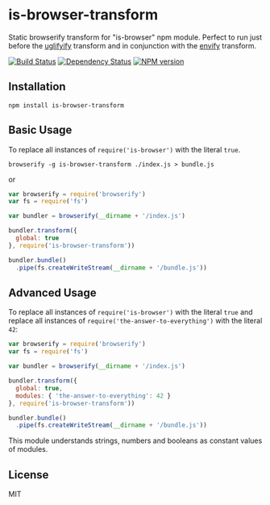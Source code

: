 # is-browser-transform

Static browserify transform for "is-browser" npm module.  Perfect to run just before the [uglifyify](https://github.com/hughsk/uglifyify) transform and in conjunction with the [envify](https://github.com/hughsk/envify) transform.

[![Build Status](https://img.shields.io/travis/ForbesLindesay/is-browser-transform/master.svg)](https://travis-ci.org/ForbesLindesay/is-browser-transform)
[![Dependency Status](https://img.shields.io/gemnasium/ForbesLindesay/is-browser-transform.svg)](https://gemnasium.com/ForbesLindesay/is-browser-transform)
[![NPM version](https://img.shields.io/npm/v/is-browser-transform.svg)](https://www.npmjs.org/package/is-browser-transform)

## Installation

    npm install is-browser-transform

## Basic Usage

To replace all instances of `require('is-browser')` with the literal `true`.

```
browserify -g is-browser-transform ./index.js > bundle.js
```

or

```js
var browserify = require('browserify')
var fs = require('fs')

var bundler = browserify(__dirname + '/index.js')

bundler.transform({
  global: true
}, require('is-browser-transform'))

bundler.bundle()
  .pipe(fs.createWriteStream(__dirname + '/bundle.js'))
```

## Advanced Usage

To replace all instances of `require('is-browser')` with the literal `true` and replace all instances of `require('the-answer-to-everything')` with the literal `42`:

```js
var browserify = require('browserify')
var fs = require('fs')

var bundler = browserify(__dirname + '/index.js')

bundler.transform({
  global: true,
  modules: { 'the-answer-to-everything': 42 }
}, require('is-browser-transform'))

bundler.bundle()
  .pipe(fs.createWriteStream(__dirname + '/bundle.js'))
```

This module understands strings, numbers and booleans as constant values of modules.

## License

  MIT
